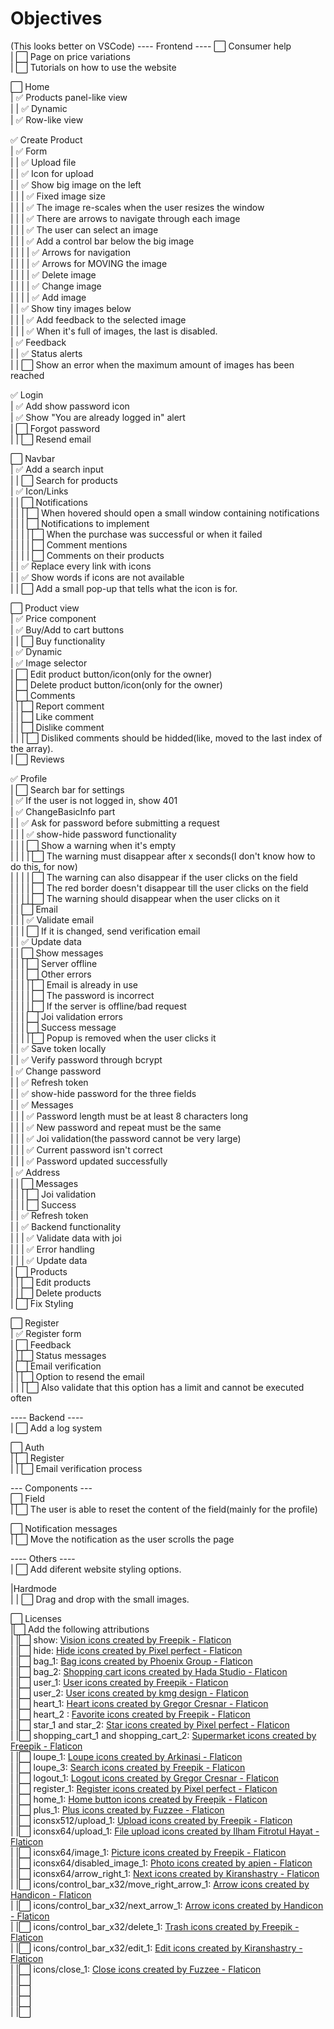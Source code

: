 # Objectives

(This looks better on VSCode)
---- Frontend ----
⬜️ Consumer help  
| ⬜️ Page on price variations  
| ⬜️ Tutorials on how to use the website

⬜️ Home  
| ✅ Products panel-like view  
| | ✅ Dynamic  
| ✅ Row-like view

✅ Create Product  
| ✅ Form  
| | ✅ Upload file  
| | ✅ Icon for upload  
| | ✅ Show big image on the left  
| | | ✅ Fixed image size  
| | | ✅ The image re-scales when the user resizes the window  
| | | ✅ There are arrows to navigate through each image  
| | | ✅ The user can select an image  
| | | ✅ Add a control bar below the big image  
| | | | ✅ Arrows for navigation  
| | | | ✅ Arrows for MOVING the image  
| | | | ✅ Delete image  
| | | | ✅ Change image  
| | | | ✅ Add image  
| | ✅ Show tiny images below  
| | | ✅ Add feedback to the selected image  
| | | ✅ When it's full of images, the last is disabled.  
| ✅ Feedback  
| | ✅ Status alerts  
| | ⬜️ Show an error when the maximum amount of images has been reached

✅ Login  
| ✅ Add show password icon  
| ✅ Show "You are already logged in" alert  
| ⬜️ Forgot password  
| | ⬜️ Resend email

⬜️ Navbar  
| ✅ Add a search input  
| | ⬜️ Search for products  
| ✅ Icon/Links  
| | ⬜️ Notifications  
| | | ⬜️ When hovered should open a small window containing notifications  
| | | ⬜️ Notifications to implement  
| | | | ⬜️ When the purchase was successful or when it failed  
| | | | ⬜️ Comment mentions  
| | | | ⬜️ Comments on their products  
| | ✅ Replace every link with icons  
| | ✅ Show words if icons are not available  
| | ⬜️ Add a small pop-up that tells what the icon is for.

⬜️ Product view  
| ✅ Price component  
| ✅ Buy/Add to cart buttons  
| | ⬜️ Buy functionality  
| ✅ Dynamic  
| ✅ Image selector  
| ⬜️ Edit product button/icon(only for the owner)  
| ⬜️ Delete product button/icon(only for the owner)  
| ⬜️ Comments  
| | ⬜️ Report comment  
| | ⬜️ Like comment  
| | ⬜️ Dislike comment  
| | | ⬜️ Disliked comments should be hidded(like, moved to
the last index of the array).  
| ⬜️ Reviews

✅ Profile  
| ⬜️ Search bar for settings  
| ✅ If the user is not logged in, show 401  
| ✅ ChangeBasicInfo part  
| | ✅ Ask for password before submitting a request  
| | | ✅ show-hide password functionality  
| | | ⬜️ Show a warning when it's empty  
| | | | ⬜️ The warning must disappear after x seconds(I don't know how to do this, for now)  
| | | | ⬜️ The warning can also disappear if the user clicks on the field  
| | | | ⬜️ The red border doesn't disappear till the user clicks on the field  
| | | | ⬜️ The warning should disappear when the user clicks on it  
| | ⬜️ Email  
| | | ✅ Validate email  
| | | ⬜️ If it is changed, send verification email  
| | ✅ Update data  
| | ⬜️ Show messages  
| | | ⬜️ Server offline  
| | | ⬜️ Other errors  
| | | | ⬜️ Email is already in use  
| | | | ⬜️ The password is incorrect  
| | | | ⬜️ If the server is offline/bad request  
| | | ⬜️ Joi validation errors  
| | | ⬜️ Success message  
| | | | ⬜️ Popup is removed when the user clicks it  
| | ✅ Save token locally  
| | ✅ Verify password through bcrypt  
| ✅ Change password  
| | ✅ Refresh token  
| | ✅ show-hide password for the three fields  
| | ✅ Messages  
| | | ✅ Password length must be at least 8 characters long  
| | | ✅ New password and repeat must be the same  
| | | ✅ Joi validation(the password cannot be very large)  
| | | ✅ Current password isn't correct  
| | | ✅ Password updated successfully  
| ✅ Address  
| | ⬜️ Messages  
| | | ⬜️ Joi validation  
| | | ⬜️ Success  
| | ✅ Refresh token  
| | ✅ Backend functionality  
| | | ✅ Validate data with joi  
| | | ✅ Error handling  
| | | ✅ Update data  
| ⬜️ Products  
| | ⬜️ Edit products  
| | ⬜️ Delete products  
| ⬜️ Fix Styling  

⬜️ Register  
| ✅ Register form  
| ⬜️ Feedback  
| | ⬜️ Status messages  
| ⬜️ Email verification  
| | ⬜️ Option to resend the email  
| | | ⬜️ Also validate that this option has a limit and cannot be executed often

---- Backend ----  
| ⬜️ Add a log system

⬜️ Auth  
| ⬜️ Register  
| | ⬜️ Email verification process

--- Components ---  
⬜️ Field  
| ⬜️ The user is able to reset the content of the field(mainly for the profile)

⬜️ Notification messages  
| ⬜️ Move the notification as the user scrolls the page

---- Others ----  
| ⬜️ Add diferent website styling options.  

|Hardmode  
| | ⬜️ Drag and drop with the small images.  

⬜️ Licenses  
|⬜️ Add the following attributions  
| |⬜️ show: <a href="https://www.flaticon.com/free-icons/vision" title="vision icons">Vision icons created by Freepik - Flaticon</a>  
| |⬜️ hide: <a href="https://www.flaticon.com/free-icons/hide" title="hide icons">Hide icons created by Pixel perfect - Flaticon</a>  
| |⬜️ bag_1: <a href="https://www.flaticon.com/free-icons/bag" title="bag icons">Bag icons created by Phoenix Group - Flaticon</a>  
| |⬜️ bag_2: <a href="https://www.flaticon.com/free-icons/shopping-cart" title="shopping cart icons">Shopping cart icons created by Hada Studio - Flaticon</a>  
| |⬜️ user_1: <a href="https://www.flaticon.com/free-icons/user" title="user icons">User icons created by Freepik - Flaticon</a>  
| |⬜️ user_2: <a href="https://www.flaticon.com/free-icons/user" title="user icons">User icons created by kmg design - Flaticon</a>  
| |⬜️ heart_1: <a href="https://www.flaticon.com/free-icons/heart" title="heart icons">Heart icons created by Gregor Cresnar - Flaticon</a>  
| |⬜️ heart_2 : <a href="https://www.flaticon.com/free-icons/favorite" title="favorite icons">Favorite icons created by Freepik - Flaticon</a>  
| |⬜️ star_1 and star_2: <a href="https://www.flaticon.com/free-icons/star" title="star icons">Star icons created by Pixel perfect - Flaticon</a>  
| |⬜️ shopping_cart_1 and shopping_cart_2: <a href="https://www.flaticon.com/free-icons/supermarket" title="supermarket icons">Supermarket icons created by Freepik - Flaticon</a>  
| |⬜️ loupe_1: <a href="https://www.flaticon.com/free-icons/loupe" title="loupe icons">Loupe icons created by Arkinasi - Flaticon</a>  
| |⬜️ loupe_3: <a href="https://www.flaticon.com/free-icons/search" title="search icons">Search icons created by Freepik - Flaticon</a>  
| |⬜️ logout_1: <a href="https://www.flaticon.com/free-icons/logout" title="logout icons">Logout icons created by Gregor Cresnar - Flaticon</a>  
| |⬜️ register_1: <a href="https://www.flaticon.com/free-icons/register" title="register icons">Register icons created by Pixel perfect - Flaticon</a>  
| |⬜️ home_1: <a href="https://www.flaticon.com/free-icons/home-button" title="home button icons">Home button icons created by Freepik - Flaticon</a>  
| |⬜️ plus_1: <a href="https://www.flaticon.com/free-icons/plus" title="plus icons">Plus icons created by Fuzzee - Flaticon</a>  
| |⬜️ iconsx512/upload_1: <a href="https://www.flaticon.com/free-icons/upload" title="upload icons">Upload icons created by Freepik - Flaticon</a>  
| |⬜️ iconsx64/upload_1: <a href="https://www.flaticon.com/free-icons/file-upload" title="file upload icons">File upload icons created by Ilham Fitrotul Hayat - Flaticon</a>  
| |⬜️ iconsx64/image_1: <a href="https://www.flaticon.com/free-icons/picture" title="picture icons">Picture icons created by Freepik - Flaticon</a>  
| |⬜️ iconsx64/disabled_image_1: <a href="https://www.flaticon.com/free-icons/photo" title="photo icons">Photo icons created by apien - Flaticon</a>  
| |⬜️ iconsx64/arrow_right_1: <a href="https://www.flaticon.com/free-icons/next" title="next icons">Next icons created by Kiranshastry - Flaticon</a>  
| |⬜️ icons/control_bar_x32/move_right_arrow_1: <a href="https://www.flaticon.com/free-icons/arrow" title="arrow icons">Arrow icons created by Handicon - Flaticon</a>  
| |⬜️ icons/control_bar_x32/next_arrow_1: <a href="https://www.flaticon.com/free-icons/arrow" title="arrow icons">Arrow icons created by Handicon - Flaticon</a>  
| |⬜️ icons/control_bar_x32/delete_1: <a href="https://www.flaticon.com/free-icons/trash" title="trash icons">Trash icons created by Freepik - Flaticon</a>  
| |⬜️ icons/control_bar_x32/edit_1: <a href="https://www.flaticon.com/free-icons/edit" title="edit icons">Edit icons created by Kiranshastry - Flaticon</a>  
| |⬜️ icons/close_1: <a href="https://www.flaticon.com/free-icons/close" title="close icons">Close icons created by Fuzzee - Flaticon</a>  
| |⬜️  
| |⬜️  
| |⬜️  
| |⬜️
